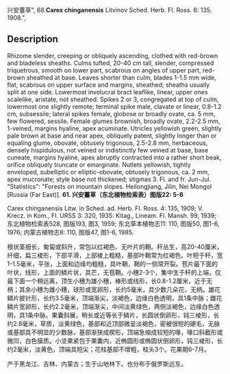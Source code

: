 兴安薹草",
68.**Carex chinganensis** Litvinov Sched. Herb. Fl. Ross. 6: 135. 1908.",

## Description
Rhizome slender, creeping or obliquely ascending, clothed with red-brown and bladeless sheaths. Culms tufted, 20-40 cm tall, slender, compressed triquetrous, smooth on lower part, scabrous on angles of upper part, red-brown sheathed at base. Leaves shorter than culm, blades 1-1.5 mm wide, flat, scabrous on upper surface and margins, sheathed; sheaths usually split at one side. Lowermost involucral bract leaflike, linear, upper ones scalelike, aristate, not sheathed. Spikes 2 or 3, congregated at top of culm, lowermost one slightly remote; terminal spike male, clavate or linear, 0.8-1.2 cm, subsessile; lateral spikes female, globose or broadly ovate, ca. 5 mm, few flowered, sessile. Female glumes brownish, broadly ovate, 2.2-2.5 mm, 1-veined, margins hyaline, apex acuminate. Utricles yellowish green, slightly pale brown at base and near apex, obliquely patent, slightly longer than or equaling glume, obovate, obtusely trigonous, 2.5-2.8 mm, herbaceous, densely hispidulous, not veined or indistinctly few veined at base, base cuneate, margins hyaline, apex abruptly contracted into a rather short beak, orifice obliquely truncate or emarginate. Nutlets yellowish, tightly enveloped, subelliptic or elliptic-obovate, obtusely trigonous, ca. 2 mm, apex mucronate; style base not thickened; stigmas 3. Fl. and fr. Jun-Jul.
  "Statistics": "Forests on mountain slopes. Heilongjiang, Jilin, Nei Mongol [Russia (Far East)].
**61. 兴安薹草（东北植物检索表）图版22: 5-8**

Carex chinganensis Litw. in Sched. ad. Herb. Fl. Ross. 4: 135, 1909; V. Krecz. in Kom., Fl. URSS 3: 320, 1935: Kitag., Lineam. Fl. Mansh. 99, 1939; 东北植物检索表528, 图版193, 图3, 1959; 东北草本植物志11: 110, 图版50, 图1-6, 1976; 内蒙古植物志8: 110, 图版47, 图1-6, 1985.

根状茎细长，匍匐或斜升，常包以红褐色、无叶片的鞘。秆丛生，高20-40厘米，纤细，扁三棱形，下部平滑，上部棱上粗糙，基部叶鞘常为红褐色。叶短于秆，宽1-1.5毫米，平张，上面和边缘均粗糙，具叶鞘，鞘的一侧常开裂。苞片最下面的叶状，线形，上面的鳞片状，具芒，无苞鞘。小穗2-3个，集中生于秆的上端，仅最下面一个稍远离，顶生小穗为雄小穗，棒形或线形，长0.8-1.2厘米，近于无柄；其余小穗为雌小穗，球形或宽卵形，长约5毫米，具少数几朵花，无柄。雄花鳞片披针形，长约3.5毫米，顶端渐尖，淡褐色，边缘白色透明，具1条中脉；雌花鳞片宽卵形，长约2.2毫米，顶端渐尖，中间淡黄绿色，两侧淡褐色，边缘白色透明，具1条中脉。果囊斜展，稍长或近等长于鳞片，长圆状倒卵形，钝三棱形，长约2.8毫米，草质，淡黄绿色，基部和近顶部微呈淡褐色，密被很短的硬毛，无脉或基部具不明显的少数脉，基部渐狭成楔形，顶端急缩成较短的喙，喙口斜截形或微凹，白色膜质。小坚果紧包于果囊内，近椭圆形或椭圆状倒卵形，钝三棱形，长约2毫米，淡黄色，顶端具短尖；花柱基部不增粗，柱头3个。花果期6-7月。

产于黑龙江、吉林、内蒙古；生于山地林下。也分布于俄罗斯远东。
